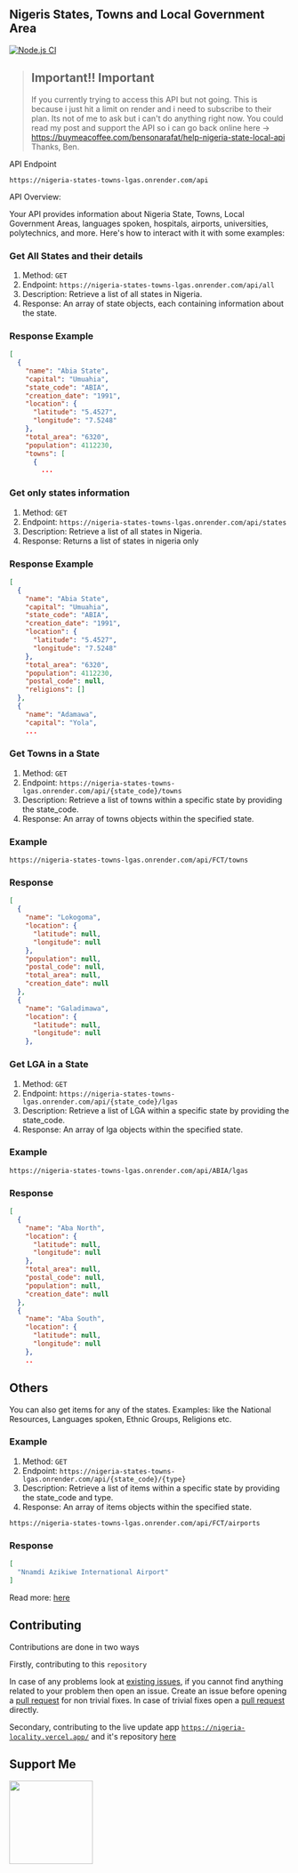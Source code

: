 ## Nigeris States, Towns and Local Government Area

[![Node.js CI](https://github.com/bensonarafat/nigeria_states_towns_lgas/actions/workflows/node.js.yml/badge.svg)](https://github.com/bensonarafat/nigeria_states_towns_lgas/actions/workflows/node.js.yml)

> ## Important!! Important
> If you currently trying to access this API but not going. This is because i just hit a limit on render and i need to subscribe to their plan.
> Its not of me to ask but i can't do anything right now.
> You could read my post and support the API so i can go back online here -> https://buymeacoffee.com/bensonarafat/help-nigeria-state-local-api
> Thanks,
> Ben. 

API Endpoint

```curl
https://nigeria-states-towns-lgas.onrender.com/api
```
API Overview:

Your API provides information about Nigeria State, Towns, Local Government Areas, languages spoken, hospitals, airports, universities, polytechnics, and more. Here's how to interact with it with some examples:

### Get All States and their details
1. Method: `GET`
2. Endpoint: `https://nigeria-states-towns-lgas.onrender.com/api/all`
3. Description: Retrieve a list of all states in Nigeria.
4. Response: An array of state objects, each containing information about the state.

### Response Example 

```json
[
  {
    "name": "Abia State",
    "capital": "Umuahia",
    "state_code": "ABIA",
    "creation_date": "1991",
    "location": {
      "latitude": "5.4527",
      "longitude": "7.5248"
    },
    "total_area": "6320",
    "population": 4112230,
    "towns": [
      {
        ...
```

### Get only states information
1. Method: `GET`
2. Endpoint: `https://nigeria-states-towns-lgas.onrender.com/api/states`
3. Description: Retrieve a list of all states in Nigeria.
4. Response: Returns a list of states in nigeria only

### Response Example 

```json
[
  {
    "name": "Abia State",
    "capital": "Umuahia",
    "state_code": "ABIA",
    "creation_date": "1991",
    "location": {
      "latitude": "5.4527",
      "longitude": "7.5248"
    },
    "total_area": "6320",
    "population": 4112230,
    "postal_code": null,
    "religions": []
  },
  {
    "name": "Adamawa",
    "capital": "Yola",
    ...
```

### Get Towns in a State
1. Method: `GET`
2. Endpoint: `https://nigeria-states-towns-lgas.onrender.com/api/{state_code}/towns`
3. Description: Retrieve a list of towns within a specific state by providing the state_code.
4. Response: An array of towns objects within the specified state.

### Example

```curl
https://nigeria-states-towns-lgas.onrender.com/api/FCT/towns
```
### Response 

```json
[
  {
    "name": "Lokogoma",
    "location": {
      "latitude": null,
      "longitude": null
    },
    "population": null,
    "postal_code": null,
    "total_area": null,
    "creation_date": null
  },
  {
    "name": "Galadimawa",
    "location": {
      "latitude": null,
      "longitude": null
    },
```

### Get LGA in a State
1. Method: `GET`
2. Endpoint: `https://nigeria-states-towns-lgas.onrender.com/api/{state_code}/lgas`
3. Description: Retrieve a list of LGA within a specific state by providing the state_code.
4. Response: An array of lga objects within the specified state.

### Example

```curl
https://nigeria-states-towns-lgas.onrender.com/api/ABIA/lgas
```
### Response 

```json
[
  {
    "name": "Aba North",
    "location": {
      "latitude": null,
      "longitude": null
    },
    "total_area": null,
    "postal_code": null,
    "population": null,
    "creation_date": null
  },
  {
    "name": "Aba South",
    "location": {
      "latitude": null,
      "longitude": null
    },
    ..
```

## Others
You can also get items for any of the states. Examples: like the National Resources, Languages spoken, Ethnic Groups, Religions etc. 

### Example


1. Method: `GET`
2. Endpoint: `https://nigeria-states-towns-lgas.onrender.com/api/{state_code}/{type}`
3. Description: Retrieve a list of items within a specific state by providing the state_code and type.
4. Response: An array of items objects within the specified state.


```curl
https://nigeria-states-towns-lgas.onrender.com/api/FCT/airports
```

### Response 

```json
[
  "Nnamdi Azikiwe International Airport"
]
```

Read more: [here](https://bensonarafat.medium.com/using-the-nigeria-state-town-and-local-government-api-d73451696c54)

## Contributing

Contributions are done in two ways

Firstly, contributing to this `repository`

In case of any problems look at [existing issues](https://github.com/bensonarafat/nigeria_states_towns_lgas/issues), if you cannot find anything related to your problem then open an issue.
Create an issue before opening a [pull request](https://github.com/bensonarafat/nigeria_states_towns_lgas/pulls) for non trivial fixes.
In case of trivial fixes open a [pull request](https://github.com/bensonarafat/nigeria_states_towns_lgas/pulls) directly.

Secondary, contributing to the live update app [`https://nigeria-locality.vercel.app/`](https://nigeria-locality.vercel.app/) and it's repository [here](https://github.com/bensonarafat/nga-locality)

## Support Me

<a href="https://www.buymeacoffee.com/bensonarafat"><img src="https://cdn.buymeacoffee.com/buttons/v2/default-yellow.png" width="150" /></a>
